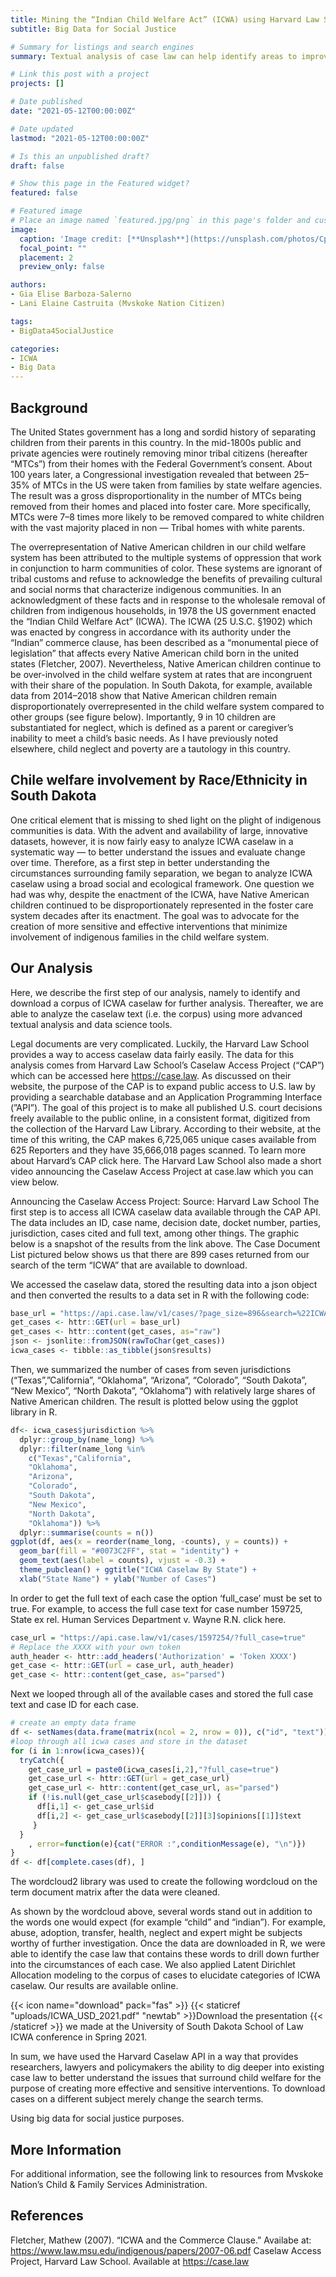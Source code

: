 ```yaml
---
title: Mining the “Indian Child Welfare Act” (ICWA) using Harvard Law School’s Caselaw API
subtitle: Big Data for Social Justice

# Summary for listings and search engines
summary: Textual analysis of case law can help identify areas to improve child welfare

# Link this post with a project
projects: []

# Date published
date: "2021-05-12T00:00:00Z"

# Date updated
lastmod: "2021-05-12T00:00:00Z"

# Is this an unpublished draft?
draft: false

# Show this page in the Featured widget?
featured: false

# Featured image
# Place an image named `featured.jpg/png` in this page's folder and customize its options here.
image:
  caption: 'Image credit: [**Unsplash**](https://unsplash.com/photos/CpkOjOcXdUY)'
  focal_point: ""
  placement: 2
  preview_only: false

authors:
- Gia Elise Barboza-Salerno
- Lani Elaine Castruita (Mvskoke Nation Citizen)

tags:
- BigData4SocialJustice

categories:
- ICWA
- Big Data
---
```


## Background
The United States government has a long and sordid history of separating children from their parents in this country. In the mid-1800s public and private agencies were routinely removing minor tribal citizens (hereafter “MTCs”) from their homes with the Federal Government’s consent. About 100 years later, a Congressional investigation revealed that between 25–35% of MTCs in the US were taken from families by state welfare agencies. The result was a gross disproportionality in the number of MTCs being removed from their homes and placed into foster care. More specifically, MTCs were 7–8 times more likely to be removed compared to white children with the vast majority placed in non — Tribal homes with white parents.

The overrepresentation of Native American children in our child welfare system has been attributed to the multiple systems of oppression that work in conjunction to harm communities of color. These systems are ignorant of tribal customs and refuse to acknowledge the benefits of prevailing cultural and social norms that characterize indigenous communities. In an acknowledgment of these facts and in response to the wholesale removal of children from indigenous households, in 1978 the US government enacted the “Indian Child Welfare Act” (ICWA). The ICWA (25 U.S.C. §1902) which was enacted by congress in accordance with its authority under the “Indian” commerce clause, has been described as a “monumental piece of legislation” that affects every Native American child born in the united states (Fletcher, 2007). Nevertheless, Native American children continue to be over-involved in the child welfare system at rates that are incongruent with their share of the population. In South Dakota, for example, available data from 2014–2018 show that Native American children remain disproportionately overrepresented in the child welfare system compared to other groups (see figure below). Importantly, 9 in 10 children are substantiated for neglect, which is defined as a parent or caregiver’s inability to meet a child’s basic needs. As I have previously noted elsewhere, child neglect and poverty are a tautology in this country.

## Chile welfare involvement by Race/Ethnicity in South Dakota
One critical element that is missing to shed light on the plight of indigenous communities is data. With the advent and availability of large, innovative datasets, however, it is now fairly easy to analyze ICWA caselaw in a systematic way — to better understand the issues and evaluate change over time. Therefore, as a first step in better understanding the circumstances surrounding family separation, we began to analyze ICWA caselaw using a broad social and ecological framework. One question we had was why, despite the enactment of the ICWA, have Native American children continued to be disproportionately represented in the foster care system decades after its enactment. The goal was to advocate for the creation of more sensitive and effective interventions that minimize involvement of indigenous families in the child welfare system.

## Our Analysis
Here, we describe the first step of our analysis, namely to identify and download a corpus of ICWA caselaw for further analysis. Thereafter, we are able to analyze the caselaw text (i.e. the corpus) using more advanced textual analysis and data science tools.

Legal documents are very complicated. Luckily, the Harvard Law School provides a way to access caselaw data fairly easily. The data for this analysis comes from Harvard Law School’s Caselaw Access Project (“CAP”) which can be accessed here https://case.law. As discussed on their website, the purpose of the CAP is to expand public access to U.S. law by providing a searchable database and an Application Programming Interface (”API”). The goal of this project is to make all published U.S. court decisions freely available to the public online, in a consistent format, digitized from the collection of the Harvard Law Library. According to their website, at the time of this writing, the CAP makes 6,725,065 unique cases available from 625 Reporters and they have 35,666,018 pages scanned. To learn more about Harvard’s CAP click here. The Harvard Law School also made a short video announcing the Caselaw Access Project at case.law which you can view below.

Announcing the Caselaw Access Project: Source: Harvard Law School
The first step is to access all ICWA caselaw data available through the CAP API. The data includes an ID, case name, decision date, docket number, parties, jurisdiction, cases cited and full text, among other things. The graphic below is a snapshot of the results from the link above. The Case Document List pictured below shows us that there are 899 cases returned from our search of the term “ICWA” that are available to download.

We accessed the caselaw data, stored the resulting data into a json object and then converted the results to a data set in R with the following code:
```r
base_url = "https://api.case.law/v1/cases/?page_size=896&search=%22ICWA%22"
get_cases <- httr::GET(url = base_url)
get_cases <- httr::content(get_cases, as="raw")
json <- jsonlite::fromJSON(rawToChar(get_cases))
icwa_cases <- tibble::as_tibble(json$results)
```
Then, we summarized the number of cases from seven jurisdictions (“Texas”,”California”, “Oklahoma”, “Arizona”, “Colorado”, “South Dakota”, “New Mexico”, “North Dakota”, “Oklahoma”) with relatively large shares of Native American children. The result is plotted below using the ggplot library in R.
```r
df<- icwa_cases$jurisdiction %>%
  dplyr::group_by(name_long) %>%
  dplyr::filter(name_long %in% 
    c("Texas","California", 
    "Oklahoma", 
    "Arizona", 
    "Colorado", 
    "South Dakota", 
    "New Mexico", 
    "North Dakota", 
    "Oklahoma")) %>%
  dplyr::summarise(counts = n())
ggplot(df, aes(x = reorder(name_long, -counts), y = counts)) +
  geom_bar(fill = "#0073C2FF", stat = "identity") +
  geom_text(aes(label = counts), vjust = -0.3) + 
  theme_pubclean() + ggtitle("ICWA Caselaw By State") +
  xlab("State Name") + ylab("Number of Cases")
```

In order to get the full text of each case the option ‘full_case’ must be set to true. For example, to access the full case text for case number 159725, State ex rel. Human Services Department v. Wayne R.N. click here.

```r
case_url = "https://api.case.law/v1/cases/1597254/?full_case=true"
# Replace the XXXX with your own token
auth_header <- httr::add_headers('Authorization' = 'Token XXXX')
get_case <- httr::GET(url = case_url, auth_header)
get_case <- httr::content(get_case, as="parsed") 
```

Next we looped through all of the available cases and stored the full case text and case ID for each case.

```r
# create an empty data frame
df <- setNames(data.frame(matrix(ncol = 2, nrow = 0)), c("id", "text"))
#loop through all icwa cases and store in the dataset
for (i in 1:nrow(icwa_cases)){
  tryCatch({
    get_case_url = paste0(icwa_cases[i,2],"?full_case=true")
    get_case_url <- httr::GET(url = get_case_url)
    get_case_url <- httr::content(get_case_url, as="parsed")
    if (!is.null(get_case_url$casebody[[2]])) {
      df[i,1] <- get_case_url$id
      df[i,2] <- get_case_url$casebody[[2]][3]$opinions[[1]]$text
     }
  }
    , error=function(e){cat("ERROR :",conditionMessage(e), "\n")})
}
df <- df[complete.cases(df), ]
```

The wordcloud2 library was used to create the following wordcloud on the term document matrix after the data were cleaned.

As shown by the wordcloud above, several words stand out in addition to the words one would expect (for example “child” and “indian”). For example, abuse, adoption, transfer, health, neglect and expert might be subjects worthy of further investigation. Once the data are downloaded in R, we were able to identify the case law that contains these words to drill down further into the circumstances of each case. We also applied Latent Dirichlet Allocation modeling to the corpus of cases to elucidate categories of ICWA caselaw. Our results are available online. 

{{< icon name="download" pack="fas" >}}   {{< staticref "uploads/ICWA_USD_2021.pdf" "newtab" >}}Download the presentation {{< /staticref >}} we made at the University of South Dakota School of Law ICWA conference in Spring 2021.

In sum, we have used the Harvard Caselaw API in a way that provides researchers, lawyers and policymakers the ability to dig deeper into existing case law to better understand the issues that surround child welfare for the purpose of creating more effective and sensitive interventions. To download cases on a different subject merely change the search terms.

Using big data for social justice purposes.

## More Information
For additional information, see the following link to resources from Mvskoke Nation’s Child & Family Services Administration.
## References
Fletcher, Mathew (2007). “ICWA and the Commerce Clause.” Availabe at: https://www.law.msu.edu/indigenous/papers/2007-06.pdf
Caselaw Access Project, Harvard Law School. Available at https://case.law
